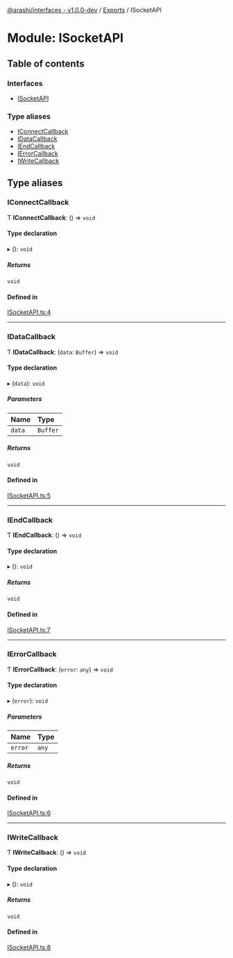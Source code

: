[@arashi/interfaces - v1.0.0-dev](../README.md) / [Exports](../modules.md) / ISocketAPI

# Module: ISocketAPI

## Table of contents

### Interfaces

- [ISocketAPI](../interfaces/ISocketAPI.ISocketAPI-1.md)

### Type aliases

- [IConnectCallback](ISocketAPI.md#iconnectcallback)
- [IDataCallback](ISocketAPI.md#idatacallback)
- [IEndCallback](ISocketAPI.md#iendcallback)
- [IErrorCallback](ISocketAPI.md#ierrorcallback)
- [IWriteCallback](ISocketAPI.md#iwritecallback)

## Type aliases

### IConnectCallback

Ƭ **IConnectCallback**: () => `void`

#### Type declaration

▸ (): `void`

##### Returns

`void`

#### Defined in

[ISocketAPI.ts:4](https://github.com/arashijs/interfaces/blob/c8b27f0/src/ISocketAPI.ts#L4)

___

### IDataCallback

Ƭ **IDataCallback**: (`data`: `Buffer`) => `void`

#### Type declaration

▸ (`data`): `void`

##### Parameters

| Name | Type |
| :------ | :------ |
| `data` | `Buffer` |

##### Returns

`void`

#### Defined in

[ISocketAPI.ts:5](https://github.com/arashijs/interfaces/blob/c8b27f0/src/ISocketAPI.ts#L5)

___

### IEndCallback

Ƭ **IEndCallback**: () => `void`

#### Type declaration

▸ (): `void`

##### Returns

`void`

#### Defined in

[ISocketAPI.ts:7](https://github.com/arashijs/interfaces/blob/c8b27f0/src/ISocketAPI.ts#L7)

___

### IErrorCallback

Ƭ **IErrorCallback**: (`error`: `any`) => `void`

#### Type declaration

▸ (`error`): `void`

##### Parameters

| Name | Type |
| :------ | :------ |
| `error` | `any` |

##### Returns

`void`

#### Defined in

[ISocketAPI.ts:6](https://github.com/arashijs/interfaces/blob/c8b27f0/src/ISocketAPI.ts#L6)

___

### IWriteCallback

Ƭ **IWriteCallback**: () => `void`

#### Type declaration

▸ (): `void`

##### Returns

`void`

#### Defined in

[ISocketAPI.ts:8](https://github.com/arashijs/interfaces/blob/c8b27f0/src/ISocketAPI.ts#L8)
